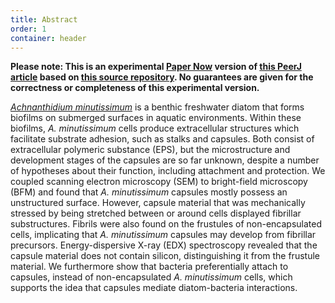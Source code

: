 ```yaml
---
title: Abstract
order: 1
container: header
---
```


**Please note: This is an experimental [Paper Now](https://github.com/PeerJ/paper-now) version of [this PeerJ article](https://peerj.com/articles/858/) based on [this source repository](https://github.com/katrinleinweber/paper-now/). No guarantees are given for the correctness or completeness of this experimental version.**

*[Achnanthidium minutissimum](http://www.algaebase.org/search/species/detail/?species_id=Ge79396858528c750)* is a benthic freshwater diatom that forms biofilms on submerged surfaces in aquatic environments. Within these biofilms, *A. minutissimum* cells produce extracellular structures which facilitate substrate adhesion, such as stalks and capsules. Both consist of extracellular polymeric substance (EPS), but the microstructure and development stages of the capsules are so far unknown, despite a number of hypotheses about their function, including attachment and protection. We coupled scanning electron microscopy (SEM) to bright-field microscopy (BFM) and found that *A. minutissimum* capsules mostly possess an unstructured surface. However, capsule material that was mechanically stressed by being stretched between or around cells displayed fibrillar substructures. Fibrils were also found on the frustules of non-encapsulated cells, implicating that *A. minutissimum* capsules may develop from fibrillar precursors. Energy-dispersive X-ray (EDX) spectroscopy revealed that the capsule material does not contain silicon, distinguishing it from the frustule material. We furthermore show that bacteria preferentially attach to capsules, instead of non-encapsulated *A. minutissimum* cells, which supports the idea that capsules mediate diatom-bacteria interactions.
